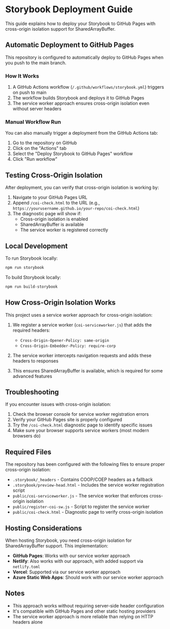 # Storybook Deployment Guide

This guide explains how to deploy your Storybook to GitHub Pages with cross-origin isolation support for SharedArrayBuffer.

## Automatic Deployment to GitHub Pages

This repository is configured to automatically deploy to GitHub Pages when you push to the main branch.

### How It Works

1. A GitHub Actions workflow (`/.github/workflows/storybook.yml`) triggers on push to main
2. The workflow builds Storybook and deploys it to GitHub Pages
3. The service worker approach ensures cross-origin isolation even without server headers

### Manual Workflow Run

You can also manually trigger a deployment from the GitHub Actions tab:

1. Go to the repository on GitHub
2. Click on the "Actions" tab
3. Select the "Deploy Storybook to GitHub Pages" workflow
4. Click "Run workflow"

## Testing Cross-Origin Isolation

After deployment, you can verify that cross-origin isolation is working by:

1. Navigate to your GitHub Pages URL
2. Append `/coi-check.html` to the URL (e.g., `https://yourusername.github.io/your-repo/coi-check.html`)
3. The diagnostic page will show if:
   - Cross-origin isolation is enabled
   - SharedArrayBuffer is available
   - The service worker is registered correctly

## Local Development

To run Storybook locally:

```bash
npm run storybook
```

To build Storybook locally:

```bash
npm run build-storybook
```

## How Cross-Origin Isolation Works

This project uses a service worker approach for cross-origin isolation:

1. We register a service worker (`coi-serviceworker.js`) that adds the required headers:
   - `Cross-Origin-Opener-Policy: same-origin`
   - `Cross-Origin-Embedder-Policy: require-corp`

2. The service worker intercepts navigation requests and adds these headers to responses

3. This ensures SharedArrayBuffer is available, which is required for some advanced features

## Troubleshooting

If you encounter issues with cross-origin isolation:

1. Check the browser console for service worker registration errors
2. Verify your GitHub Pages site is properly configured
3. Try the `/coi-check.html` diagnostic page to identify specific issues
4. Make sure your browser supports service workers (most modern browsers do)

## Required Files

The repository has been configured with the following files to ensure proper cross-origin isolation:

- `.storybook/_headers` - Contains COOP/COEP headers as a fallback
- `.storybook/preview-head.html` - Includes the service worker registration script
- `public/coi-serviceworker.js` - The service worker that enforces cross-origin isolation
- `public/register-coi-sw.js` - Script to register the service worker
- `public/coi-check.html` - Diagnostic page to verify cross-origin isolation

## Hosting Considerations

When hosting Storybook, you need cross-origin isolation for SharedArrayBuffer support. This implementation:

- **GitHub Pages**: Works with our service worker approach
- **Netlify**: Also works with our approach, with added support via `netlify.toml`
- **Vercel**: Supported via our service worker approach
- **Azure Static Web Apps**: Should work with our service worker approach

## Notes

- This approach works without requiring server-side header configuration
- It's compatible with GitHub Pages and other static hosting providers
- The service worker approach is more reliable than relying on HTTP headers alone 